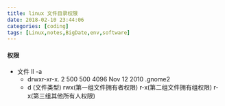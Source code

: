 ```yaml
---
title: linux 文件目录权限
date: 2018-02-10 23:44:06
categories: [coding]
tags: [Linux,notes,BigDate,env,software]
---
```

#### 权限
* 文件 ll -a
    * drwxr-xr-x. 2  500  500 4096 Nov 12  2010 .gnome2
    * d (文件类型) rwx(第一组文件拥有者权限) r-x(第二组文件拥有组权限)  r-x(第三组其他所有人权限)
    